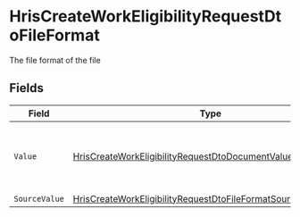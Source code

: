# HrisCreateWorkEligibilityRequestDtoFileFormat

The file format of the file


## Fields

| Field                                                                                                                                                     | Type                                                                                                                                                      | Required                                                                                                                                                  | Description                                                                                                                                               | Example                                                                                                                                                   |
| --------------------------------------------------------------------------------------------------------------------------------------------------------- | --------------------------------------------------------------------------------------------------------------------------------------------------------- | --------------------------------------------------------------------------------------------------------------------------------------------------------- | --------------------------------------------------------------------------------------------------------------------------------------------------------- | --------------------------------------------------------------------------------------------------------------------------------------------------------- |
| `Value`                                                                                                                                                   | [HrisCreateWorkEligibilityRequestDtoDocumentValue](../../Models/Components/HrisCreateWorkEligibilityRequestDtoDocumentValue.md)                           | :heavy_minus_sign:                                                                                                                                        | The file format of the file, expressed as a file extension                                                                                                | pdf                                                                                                                                                       |
| `SourceValue`                                                                                                                                             | [HrisCreateWorkEligibilityRequestDtoFileFormatSourceValueUnion](../../Models/Components/HrisCreateWorkEligibilityRequestDtoFileFormatSourceValueUnion.md) | :heavy_minus_sign:                                                                                                                                        | N/A                                                                                                                                                       | application/pdf                                                                                                                                           |